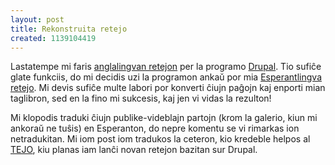 ```yaml
---
layout: post
title: Rekonstruita retejo
created: 1139104419
---
```

Lastatempe mi faris [anglalingvan retejon](https://www.irrational.net/) per la programo [Drupal](http://www.drupal.org/).  Tio sufiĉe glate funkciis, do mi decidis uzi la programon ankaŭ por mia [Esperantlingva retejo](/).  Mi devis sufiĉe multe labori por konverti ĉiujn paĝojn kaj enporti mian taglibron, sed en la fino mi sukcesis, kaj jen vi vidas la rezulton!

Mi klopodis traduki ĉiujn publike-videblajn partojn (krom la galerio, kiun mi ankoraŭ ne tuŝis) en Esperanton, do nepre komentu se vi rimarkas ion netradukitan.  Mi iom post iom tradukos la ceteron, kio kredeble helpos al [TEJO](http://www.tejo.org/), kiu planas iam lanĉi novan retejon bazitan sur Drupal.
